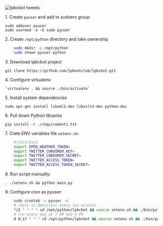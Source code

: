 <img src="https://raw.githubusercontent.com/mikeblum/lpbcbot/master/lpbcbot_tweets.png" alt="lpbcbot tweets" />

1\. Create `pyuser` and add to sudoers group

    sudo adduser pyuser
    sudo usermod -a -G sudo pyuser

2\. Create `/opt/python` directory and take ownership

```bash
    sudo mkdir -p /opt/python
    sudo chown pyuser python
```

3\. Download lpbcbot project

    git clone https://github.com/lpboatclub/lpbcbot.git
    
4\. Configure virtualenv

    `virtualenv . && source ./bin/activate`

5\. Install system dependencies

    sudo apt-get install libxml2-dev libxslt1-dev python-dev

6\. Pull down Python libraries

    pip install -r ./requirements.txt

7\. Crete ENV variables file `setenv.sh`:

```bash
    #!/bin/bash
    export OPEN_WEATHER_TOKEN=
    export TWITTER_CONSUMER_KEY=
    export TWITTER_CONSUMER_SECRET=
    export TWITTER_ACCESS_TOKEN=
    export TWITTER_ACCESS_TOKEN_SECRET=
```

8\. Run script manually:

    . ./setenv.sh && python main.py

9\. Configure cron as pyuser:

```bash
    sudo crontab -u pyuser -e
    # reply to @mentions every two minutes
    */2 * * * * cd /opt/python/lpbcbot && source setenv.sh && ./bin/python reply.py
    # run every day at 7 AM and 4 PM
    0 8,17 * * * cd /opt/python/lpbcbot && source setenv.sh && ./bin/python main.py     
```
